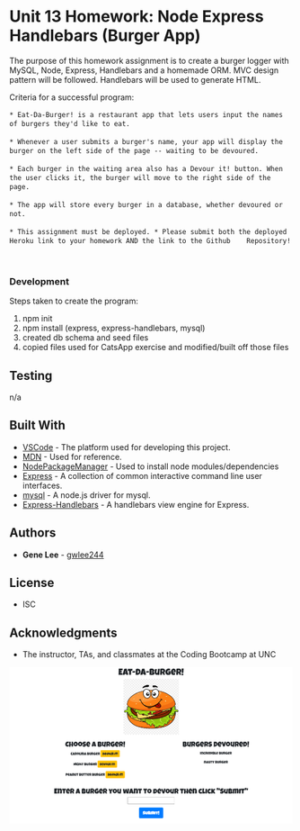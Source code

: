 # Unit 13 Homework: Node Express Handlebars (Burger App)

The purpose of this homework assignment is to create a burger logger with MySQL, Node, Express, Handlebars and a homemade ORM. MVC design pattern will be followed. Handlebars will be used to generate HTML.

Criteria for a successful program:
```
* Eat-Da-Burger! is a restaurant app that lets users input the names of burgers they'd like to eat.

* Whenever a user submits a burger's name, your app will display the burger on the left side of the page -- waiting to be devoured.

* Each burger in the waiting area also has a Devour it! button. When the user clicks it, the burger will move to the right side of the   page.

* The app will store every burger in a database, whether devoured or not.

* This assignment must be deployed. * Please submit both the deployed Heroku link to your homework AND the link to the Github    Repository!



```
### Development 
Steps taken to create the program:
1. npm init
2. npm install (express, express-handlebars, mysql)
3. created db schema and seed files
4. copied files used for CatsApp exercise and modified/built off those files

## Testing

n/a

## Built With

* [VSCode](https://code.visualstudio.com/) - The platform used for developing this project.
* [MDN](https://developer.mozilla.org/en-US/) - Used for reference.
* [NodePackageManager](https://www.npmjs.com/) - Used to install node modules/dependencies
* [Express](https://www.npmjs.com/package/express) - A collection of common interactive command line user interfaces.
* [mysql](https://www.npmjs.com/package/mysql) - A node.js driver for mysql.
* [Express-Handlebars](https://www.npmjs.com/package/express) - A handlebars view engine for Express.
## Authors

* **Gene Lee** - [gwlee244](https://github.com/gwlee244)

## License

* ISC

## Acknowledgments

* The instructor, TAs, and classmates at the Coding Bootcamp at UNC

![picture](/public/assets/images/screenshot.png)
